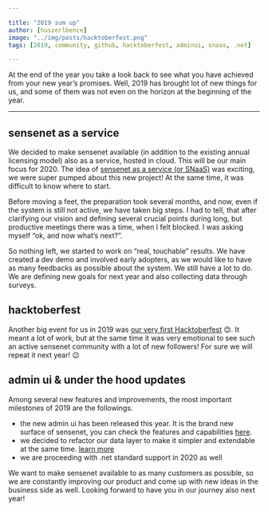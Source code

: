 ```yaml
---

title: "2019 sum up"
author: [huszerlbence]
image: "../img/posts/hacktoberfest.png"
tags: [2019, community, github, hacktoberfest, adminui, snaas, .net]

---
```


At the end of the year you take a look back to see what you have achieved from your new year’s promises. Well, 2019 has brought lot of new things for us, and some of them was not even on the horizon at the beginning of the year.

---

## sensenet as a service

We decided to make sensenet available (in addition to the existing annual licensing model) also as a service, hosted in cloud. This will be our main focus for 2020. The idea of [sensenet as a service (or SNaaS)](https://www.sensenet.com/try-it/what-is-snaas) was exciting, we were super pumped about this new project! At the same time, it was difficult to know where to start.

Before moving a feet, the preparation took several months, and now, even if the system is still not active, we have taken big steps. I had to tell, that after clarifying our vision and defining several crucial points during long, but productive meetings there was a time, when I felt blocked. I was asking myself “ok, and now what’s next?”.

So nothing left, we started to work on “real, touchable” results. We have created a dev demo and involved early adopters, as we would like to have as many feedbacks as possible about the system.
We still have a lot to do. We are defining new goals for next year and also collecting data through surveys.


## hacktoberfest

Another big event for us in 2019 was [our very first Hacktoberfest](https://community.sensenet.com/blog/2019/11/06/surviving-hacktoberfest) 😊. It meant a lot of work, but at the same time it was very emotional to see such an active sensenet community with a lot of new followers! For sure we will repeat it next year! 😉

## admin ui & under the hood updates

Among several new features and improvements, the most important milestones of 2019 are the followings.
-	the new admin ui has been released this year. It is the brand new surface of sensenet, you can check the features and capabilities [here](https://www.sensenet.com/tryit).
-	we decided to refactor our data layer to make it simpler and extendable at the same time.
[learn more](https://community.sensenet.com/blog/2019/09/30/upgrade-dataprovider)
-	we are proceeding with .net standard support in 2020 as well


We want to make sensenet available to as many customers as possible, so we are constantly improving our product and come up with new ideas in the business side as well.
Looking forward to have you in our journey also next year!
